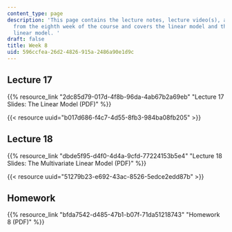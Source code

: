```yaml
---
content_type: page
description: 'This page contains the lecture notes, lecture video(s), and homework
  from the eighth week of the course and covers the linear model and the multivariate
  linear model. '
draft: false
title: Week 8
uid: 596ccfea-26d2-4826-915a-2486a90e1d9c
---
```

## Lecture 17

{{% resource_link "2dc85d79-017d-4f8b-96da-4ab67b2a69eb" "Lecture 17 Slides: The Linear Model (PDF)" %}}

{{< resource uuid="b017d686-f4c7-4d55-8fb3-984ba08fb205" >}}

## Lecture 18

{{% resource_link "dbde5f95-d4f0-4d4a-9cfd-77224153b5e4" "Lecture 18 Slides: The Multivariate Linear Model (PDF)" %}}

{{< resource uuid="51279b23-e692-43ac-8526-5edce2edd87b" >}}

## Homework

{{% resource_link "bfda7542-d485-47b1-b07f-71da51218743" "Homework 8 (PDF)" %}}